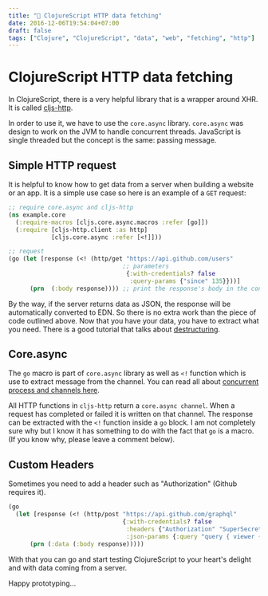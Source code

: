 ```yaml
---
title: "🔗 ClojureScript HTTP data fetching"
date: 2016-12-06T19:54:04+07:00
draft: false
tags: ["Clojure", "ClojureScript", "data", "web", "fetching", "http"]
---
```


# ClojureScript HTTP data fetching

In ClojureScript, there is a very helpful library that is a wrapper around XHR. It is called [cljs-http](https://github.com/r0man/cljs-http).

In order to use it, we have to use the `core.async` library. `core.async` was design to work on the JVM to handle concurrent threads. JavaScript is single threaded but the concept is the same: passing message.

## Simple HTTP request

It is  helpful to know how to get data from a server when building a website or an app. It is a simple use case so here is an example of a `GET` request:

```clojure
;; require core.async and cljs-http
(ns example.core
  (:require-macros [cljs.core.async.macros :refer [go]])
  (:require [cljs-http.client :as http]
            [cljs.core.async :refer [<!]]))

;; request
(go (let [response (<! (http/get "https://api.github.com/users"
                                ;; parameters
                                 {:with-credentials? false
                                  :query-params {"since" 135}}))]
      (prn  (:body response)))) ;; print the response's body in the console
```

By the way, if the server returns data as JSON, the response will be automatically converted to EDN. So there is no extra work than the piece of code outlined above.
Now that you have your data, you have to extract what you need. There is a good tutorial that talks about
[destructuring](http://xahlee.info/clojure/clojure_binding_forms.html).

## Core.async

The `go` macro is part of `core.async` library as well as `<!` function which is use to extract message from the channel.
You can read all about [concurrent process and channels here](http://www.braveclojure.com/core-async/).

All HTTP functions in `cljs-http` return a `core.async channel`.
When a request has completed or failed it is written on that channel.
The response can be extracted with the `<!` function inside a `go` block. I am not completely sure why but I know it has something to do with the fact that `go` is a macro. (If you know why, please leave a comment below).

## Custom Headers

Sometimes you need to add a header such as "Authorization" (Github requires it).

```clojure
(go
  (let [response (<! (http/post "https://api.github.com/graphql"
                                {:with-credentials? false
                                 :headers {"Authorization" "SuperSecretToken1234"}
                                 :json-params {:query "query { viewer { login }}"}}))]
      (prn (:data (:body response)))))
```

With that you can go and start testing ClojureScript to your heart's delight and with data coming from a server.

Happy prototyping...